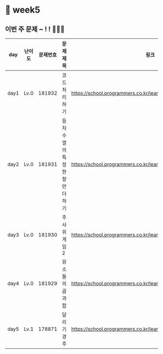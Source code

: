 # 📌 week5
## 이번 주 문제 ~ ! ! 💪💪💪
| day  | 난이도  | 문제번호     | 문제제목             |링크|
|------|------|------|------------------|--|
| day1 | Lv.0 |181932| 코드 처리하기          | https://school.programmers.co.kr/learn/courses/30/lessons/181932 |
| day2 | Lv.0 |181931| 등차수열의 특정한 항만 더하기 | https://school.programmers.co.kr/learn/courses/30/lessons/181931 |
| day3 | Lv.0 |181930| 주사위 게임2          | https://school.programmers.co.kr/learn/courses/30/lessons/181930 |
| day4 | Lv.0 |181929| 원소들의 곱과 합        | https://school.programmers.co.kr/learn/courses/30/lessons/181929 |
| day5 | Lv.1 |178871| 달리기 경주           | https://school.programmers.co.kr/learn/courses/30/lessons/178871 |